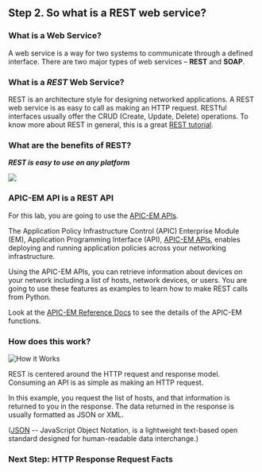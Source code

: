 ## Step 2. So what is a REST web service?

### What is a Web Service?

A web service is a way for two systems to communicate through a defined interface.
There are two major types of web services – **REST** and **SOAP**.

### What is a *REST* Web Service?

REST is an architecture style for designing networked applications.
A REST web service is as easy to call as making an HTTP request.
RESTful interfaces usually offer the CRUD (Create, Update, Delete) operations.
To know more about REST in general, this is a great <a href="http://rest.elkstein.org" target="_blank">REST tutorial</a>.


### What are the benefits of REST?

***REST is easy to use on any platform***

![](/posts/files/coding-101-rest-basics-ga/assets/images/RESTisGreat.jpg)

### APIC-EM API is a REST API

For this lab, you are going to use the <a href="https://developer.cisco.com/site/apic-em/" target="_blank">APIC-EM APIs</a>.

The Application Policy Infrastructure Control (APIC) Enterprise Module (EM), Application Programming Interface (API), <a href="https://developer.cisco.com/site/apic-em/" target="_blank">APIC-EM APIs</a>, enables deploying and running application policies across your networking infrastructure.

Using the APIC-EM APIs, you can retrieve information about devices on your network including a list of hosts, network devices, or users. You are going to use these features as examples to learn how to make REST calls from Python.

Look at the <a href="http://devnetapic.cisco.com/" target="_blank">APIC-EM Reference Docs</a> to see the details of the APIC-EM functions.


### How does this work?

![](/posts/files/coding-101-rest-basics-ga/assets/images/howitworks.jpg "How it Works")

REST is centered around the HTTP request and response model. Consuming an API is as simple as making an HTTP request.

In this example, you request the list of hosts, and that information is returned to you in the response. The data returned in the response is usually formatted as JSON or XML.

(<a href="http://www.json.org/" target="_blank">JSON</a> -- JavaScript Object Notation, is a lightweight text-based open standard designed for human-readable data interchange.)

### Next Step: HTTP Response Request Facts
